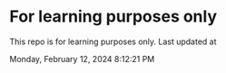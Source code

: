 # For learning purposes only
This repo is for learning purposes only.
Last updated at

Monday, February 12, 2024 8:12:21 PM

